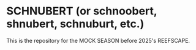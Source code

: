 # SCHNUBERT (or schnoobert, shnubert, schnuburt, etc.)

This is the repository for the MOCK SEASON before 2025's REEFSCAPE.
